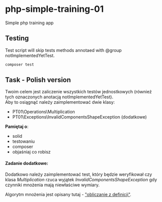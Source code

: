 # php-simple-training-01
Simple php training app

## Testing

Test script will skip tests methods annotaed with @group notImplementedYetTest.

```bash 
composer test
```

## Task - Polish version

Twoim celem jest zaliczenie wszystkich testów jednostkowych (również tych oznaczonych anotacją notImplementedYetTest).   
Aby to osiągnąć należy zaimplementować dwie klasy:

- PT01\Operations\Multiplication
- PT01\Exceptions\InvalidComponentsShapeException (dodatkowe)

**Pamiętaj o**:
- solid
- testowaniu
- composer
- objaśniaj co robisz

#### Zadanie dodatkowe:
Dodatkowo należy zaimplementować test, który będzie weryfikował czy klasa *Multiplication* rzuca wyjątek *InvalidComponentsShapeException* gdy czynniki mnożenia mają niewłaściwe wymiary. 

Algorytm mnożenia jest opisany tutaj - ["obliczanie z definicji"](https://pl.wikipedia.org/wiki/Mno%C5%BCenie_macierzy#Obliczanie_z_definicji).




